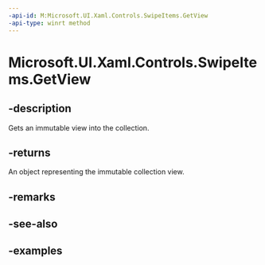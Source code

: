 ```yaml
---
-api-id: M:Microsoft.UI.Xaml.Controls.SwipeItems.GetView
-api-type: winrt method
---
```


<!-- Method syntax.
public IVectorView<SwipeItem> SwipeItems.GetView()
-->

# Microsoft.UI.Xaml.Controls.SwipeItems.GetView

## -description

Gets an immutable view into the collection.

## -returns

An object representing the immutable collection view.

## -remarks

## -see-also

## -examples

